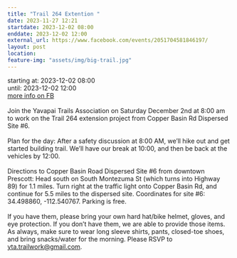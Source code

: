 ```yaml
---
title: "Trail 264 Extention "
date: 2023-11-27 12:21
startdate: 2023-12-02 08:00
enddate: 2023-12-02 12:00
external_url: https://www.facebook.com/events/2051704581846197/
layout: post
location: 
feature-img: "assets/img/big-trail.jpg"
---
```


starting at: 2023-12-02 08:00<br>until: 2023-12-02 12:00<br><a href="https://www.facebook.com/events/2051704581846197/">more info on FB</a><br><br>Join the Yavapai Trails Association on Saturday December 2nd at 8&#58;00 am to work on the Trail 264 extension project from Copper Basin Rd Dispersed Site #6.<br>
   <br>
  Plan for the day&#58; After a safety discussion at 8&#58;00 AM, we’ll hike out and get started building trail. We’ll have our break at 10&#58;00, and then be back at the vehicles by 12&#58;00.<br>
   <br>
  Directions to Copper Basin Road Dispersed Site #6 from downtown Prescott&#58; Head south on South Montezuma St (which turns into Highway 89) for 1.1 miles. Turn right at the traffic light onto Copper Basin Rd, and continue for 5.5 miles to the dispersed site. Coordinates for site #6&#58; 34.498860, -112.540767. Parking is free.<br>
   <br>
  If you have them, please bring your own hard hat/bike helmet, gloves, and eye protection. If you don’t have them, we are able to provide those items. As always, make sure to wear long sleeve shirts, pants, closed-toe shoes, and bring snacks/water for the morning. Please RSVP to yta.trailwork@gmail.com. <br>
  <br>
  

